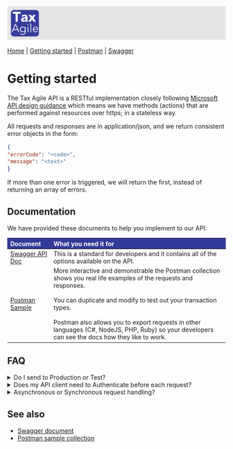 <style>
th{ background-color: #343a98!important; color: #fff!important; }
</style> 

![Tax Agile Logo](Tax-Agile-Short.png)

[Home](../README.md) \| [Getting started](getting-started.md)  \|  [Postman](postman.md) \| [Swagger](swagger/index.html)

# Getting started
The Tax Agile API is a RESTful implementation closely following [Microsoft API design guidance](https://docs.microsoft.com/en-us/azure/architecture/best-practices/api-design) 
which means we have methods (actions) that are performed against resources over https; in a stateless way.

All requests and responses are in application/json, and we return consistent error objects in the form:
```json
{
"errorCode": "<code>",
"message": "<text>"
}
```
If more than one error is triggered, we will return the first, instead of returning an array of errors. 

## Documentation
We have provided these documents to help you implement to our API:

| Document                              | What you need it for                                                                                                                                                                                                                                                                                                                                           |
|:--------------------------------------|:---------------------------------------------------------------------------------------------------------------------------------------------------------------------------------------------------------------------------------------------------------------------------------------------------------------------------------------------------------------|
| [Swagger API Doc](swagger/index.html) | This is a standard for developers and it contains all of the options available on the API.                                                                                                                                                                                                                                                                     |
| [Postman Sample](postman.md)          | More interactive and demonstrable the Postman collection shows you real life examples of the requests and responses. <br /><br />You can duplicate and modify to test out your transaction types. <br /><br />Postman also allows you to export requests in other languages (C#, NodeJS, PHP, Ruby) so your developers can see the docs how they like to work. |

## FAQ
<details><summary>Do I send to Production or Test?</summary>
<p>
Both environments will function the same, however you will have a different set of credentials for 
the two environments. 
<br/>
If you want to make requests that are not saved, you can omit the `commit=true` parameter on the POST /transactions request.
<br />
<table>
<th>Server</th><th>API_ROOT</th>
<tr><td>Production</td><td>https://api.taxagile.io </td></tr>
<tr><td>Test</td><td>https://test-api.taxagile.io </td></tr>
</table>
<br />
Note: The Test environment may be running a new functionality pending deployment to Production!
</p>
</details>

<details><summary>Does my API client need to Authenticate before each request?</summary>
<p>
No, but you can. 

The Bearer token is valid for 24hrs; so depending on your integration process flow
you may prefer to Authenticate each time you want to make a request. 

It would be robust if your API client handled the 401 Unauthorized response, by Authenticating again.

```json
{
"errorCode": "AU001",
"message": "Unauthorized"
}
```
</p>
</details>

<details><summary>Asynchronous or Synchronous request handling?</summary>
<p>
The API uses both depending on use-case; when there is a database write this is done via a message bus model. This 
means that you can expect an immediate response once we have written the message to the bus.

Your calling client you should handle 'eventual consistency'; meaning that if you post a new transaction and immediately try
to fetch it, you may get a 404 Not Found; but a second later it will be found.
</p>
</details>

## See also

- [Swagger document](swagger/index.html)
- [Postman sample collection](postman.md)

